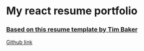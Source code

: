 # My react resume portfolio
### <a href="https://react-resume-template.herokuapp.com/">Based on this resume template by Tim Baker</a> 
<a href="https://github.com/tbakerx/react-resume-template">Github link</a>

